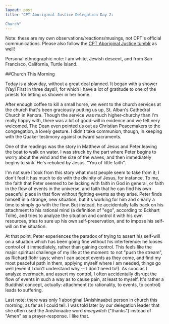 ```yaml
---
layout: post
title: "CPT Aboriginal Justice Delegation Day 2:  

Church"
---
```


Note: these are my own observations/reactions/musings, not CPT's official communications. Please also follow the [CPT Aboriginal Justice tumblr](http://www.cpt-ajt.tumblr.com) as well!  

Personal ethnographic note: I am white, Jewish descent, and from San Francisco, California, Turtle Island.

##Church This Morning

Today is a slow day, without a great deal planned. It began with a shower (Yay! First in three days!), for which I have a lot of gratitude to one of the priests for letting us shower in her home.

After enough coffee to kill a small horse, we went to the church services at the church that's been graciously putting us up, St. Alban's Cathedral Church in Kenora. Though the service was much higher-churchy than I'm really happy with, there was a lot of good-will in evidence and we felt very welcomed. The Dean even pointed us out as Christian Peacemakers to the congregation, a lovely gesture. I didn't take communion, though, in keeping with the Quaker testimony against outward sacraments.

One of the readings was the story in Matthew of Jesus and Peter leaving the boat to walk on water. I was struck by the part where Peter begins to worry about the wind and the size of the waves, and then immediately begins to sink. He's rebuked by Jesus, "You of little faith".

I'm not sure I took from this story what most people seem to take from it; I don't feel it has much to do with the divinity of Jesus, for instance. To me, the faith that Peter seemed to be lacking with faith in God in general, or faith in the flow of events in the universe, and faith that he can find his own peaceful place in that flow without fighting events as they arise. Peter finds himself in a strange, new situation, but it's working for him and clearly a time to simply go with the flow. But instead, he accidentally falls back on his attachment to his rational mind (a definition of "ego", according to Eckhart Tolle), and tries to analyze the situation and control it with his own resources, tries to sure up his own self-preservation, and to impose his self-will on the situation.

At that point, Peter experiences the paradox of trying to assert his self-will on a situation which has been going fine without his interference: he looses control of it immediately, rather than gaining control. This feels like the major spiritual challenge of my life at the moment: to not "push the stream", as Richard Rohr says; when I can accept events as they come, and find my most peaceful path in them, applying myself where I am needed, things go well (even if I don't understand why -- I don't need to!). As soon as I analyze overmuch, and assert my control, I often accidentally disrupt the flow of events in such a way as to cause pain, at least to myself. It's rather a Buddhist concept, actually: attachment (to rationality, to events, to control) leads to suffering. 

Last note: there was only 1 aboriginal (Anishinaabe) person in church this morning, as far as I could tell. I was told later by our delegation leader that she often used the Anishinaabe word *meegwitch* ("thanks") instead of "Amen" as a prayer-response. I like that.